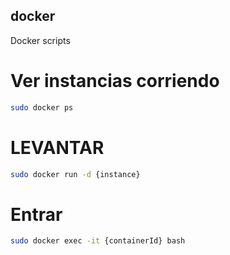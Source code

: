 ## docker
Docker scripts

# Ver instancias corriendo
```sh
sudo docker ps 
```
# LEVANTAR
```sh
sudo docker run -d {instance}
```
# Entrar
```sh
sudo docker exec -it {containerId} bash
```
